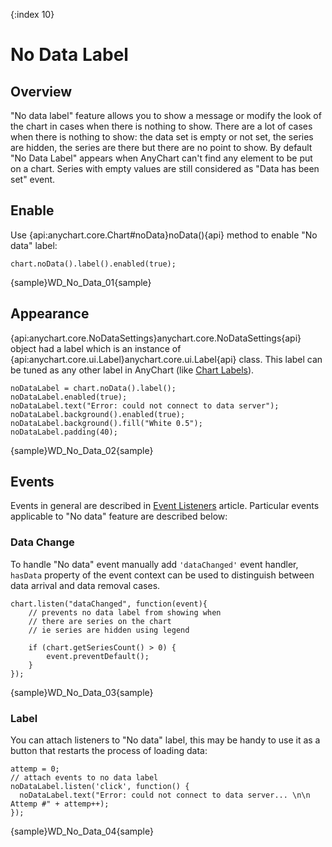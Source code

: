 {:index 10}
# No Data Label

## Overview

"No data label" feature allows you to show a message or modify the look of the chart in cases when there is nothing to show. There are a lot of cases when there is nothing to show: the data set is empty or not set, the series are hidden, the series are there but there are no point to show. By default "No Data Label" appears when AnyChart can't find any element to be put on a chart. Series with empty values are still considered as "Data has been set" event.

## Enable

Use {api:anychart.core.Chart#noData}noData(){api} method to enable "No data" label:

```
chart.noData().label().enabled(true);
```

{sample}WD\_No\_Data\_01{sample}

## Appearance

{api:anychart.core.NoDataSettings}anychart.core.NoDataSettings{api} object had a label which is an instance of {api:anychart.core.ui.Label}anychart.core.ui.Label{api} class. This label can be tuned as any other label in AnyChart (like [Chart Labels](../Common_Settings/Chart_Labels)).

```
noDataLabel = chart.noData().label();
noDataLabel.enabled(true);
noDataLabel.text("Error: could not connect to data server");
noDataLabel.background().enabled(true);
noDataLabel.background().fill("White 0.5");
noDataLabel.padding(40);
```

{sample}WD\_No\_Data\_02{sample}

## Events

Events in general are described in [Event Listeners](../Common_Settings/Event_Listeners) article. Particular events applicable to "No data" feature are described below:

### Data Change

To handle "No data" event manually add `'dataChanged'` event handler, `hasData` property of the event context can be used to distinguish between data arrival and data removal cases.

```
chart.listen("dataChanged", function(event){
    // prevents no data label from showing when 
    // there are series on the chart
    // ie series are hidden using legend

    if (chart.getSeriesCount() > 0) {
        event.preventDefault();
    }
});
```

{sample}WD\_No\_Data\_03{sample}

### Label

You can attach listeners to "No data" label, this may be handy to use it as a button that restarts the process of loading data:

```
attemp = 0;
// attach events to no data label
noDataLabel.listen('click', function() {
  noDataLabel.text("Error: could not connect to data server... \n\n Attemp #" + attemp++);
});
```

{sample}WD\_No\_Data\_04{sample}